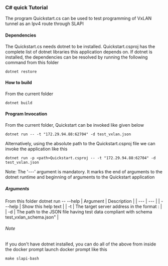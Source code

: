 ### C# quick Tutorial
The program Quickstart.cs can be used to test programming of VxLAN tunnel as an Ipv4  route through SLAPI

#### Dependencies
The Quickstart.cs needs dotnet to be installed. Quickstart.csproj has the complete list of dotnet libraries this application depends on.
If dotnet is installed, the dependencies can be resolved by running the following command from this folder
```
dotnet restore
```

#### How to build
From the current folder
```
dotnet build
```
#### Program Invocation
From the current folder, Quickstart can be invoked like given below
```
dotnet run -- -t "172.29.94.88:62704" -d test_vxlan.json
```
Alternatively, using the absolute path to the Quickstart.csproj file we can invoke the application like this
```
dotnet run -p <path>Quickstart.csproj -- -t "172.29.94.88:62704" -d test_vxlan.json
```
Note: The '---' argument is mandatory. It marks the end of arguments to the dotnet runtime and beginning of arguments to the Quickstart application

##### Arguments
From this folder
dotnet run -- --help
| Argument | Description |
| --- | --- |
| - --help       | Show this help text |
| -t <target>    | The target server address in the format <ipv4 address>:<port> |
| -d <path>      | The path to the JSON file having test data compliant with schema test_vxlan_schema.json" |

###### Note
If you don't have dotnet installed, you can do all of the above from inside the docker prompt
launch docker prompt like this
```
make slapi-bash
```
